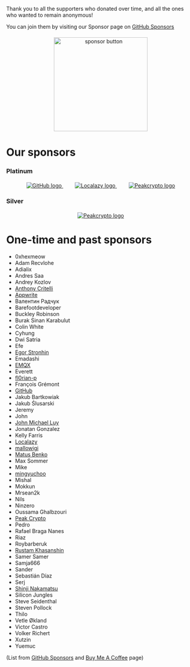 Thank you to all the supporters who donated over time, and all the ones who wanted to remain anonymous!

You can join them by visiting our Sponsor page on [GitHub Sponsors](https://github.com/sponsors/mockoon)

<div align="center" style="margin-top:20px;margin-bottom:20px;">
<a href="https://github.com/sponsors/mockoon"><img src="https://mockoon.com/images/sponsor-btn.png?" width="250" alt="sponsor button" /></a>
</div>

# Our sponsors

### Platinum

<div align="center" style="margin-top:20px;margin-bottom:20px;">
  <a href="https://github.blog/2023-04-12-github-accelerator-our-first-cohort-and-whats-next/">
      <picture>
      <source media="(prefers-color-scheme: dark)" srcset="https://mockoon.com/images/sponsors/light/github.png">
      <source media="(prefers-color-scheme: light)" srcset="https://mockoon.com/images/sponsors/github.png">
      <img src="https://mockoon.com/images/sponsors/light/github.png" alt="GitHub logo" />
      </picture>
  </a>&nbsp;&nbsp;&nbsp;&nbsp;&nbsp;&nbsp;&nbsp;
  <a href="https://localazy.com/register?ref=a9CiDC61gOac-azO">
      <picture>
      <source media="(prefers-color-scheme: dark)" srcset="https://mockoon.com/images/sponsors/light/localazy.png">
      <source media="(prefers-color-scheme: light)" srcset="https://mockoon.com/images/sponsors/localazy.png">
      <img src="https://mockoon.com/images/sponsors/light/localazy.png" alt="Localazy logo" />
      </picture>
  </a>&nbsp;&nbsp;&nbsp;&nbsp;&nbsp;&nbsp;&nbsp;
  <a href="https://www.peakcrypto.com/">
      <picture>
      <source media="(prefers-color-scheme: dark)" srcset="https://mockoon.com/images/sponsors/light/peakcrypto.png">
      <source media="(prefers-color-scheme: light)" srcset="https://mockoon.com/images/sponsors/peakcrypto.png">
      <img src="https://mockoon.com/images/sponsors/light/peakcrypto.png" alt="Peakcrypto logo" />
      </picture>
  </a>
</div>

### Silver

<div align="center" style="margin-top:20px;margin-bottom:20px;">  
  <a href="https://www.emqx.io/">  
      <img src="https://mockoon.com/images/sponsors/emqx.png" alt="Peakcrypto logo" />
  </a>
</div>

# One-time and past sponsors

- 0xhexmeow
- Adam Recvlohe
- Adialix
- Andres Saa
- Andrey Kozlov
- [Anthony Critelli](https://github.com/acritelli)
- [Appwrite](https://appwrite.io/)
- Валентин Радчук
- Barefootdeveloper
- Buckley Robinson
- Burak Sinan Karabulut
- Colin White
- Cyhung
- Dwi Satria
- Efe
- [Egor Stronhin](https://github.com/egor-xyz)
- Emadashi
- [EMQX](https://www.emqx.io/)
- Everett
- [fl0rian-p](https://github.com/fl0rian-p)
- François Grémont
- [GitHub](https://github.blog/2023-04-12-github-accelerator-our-first-cohort-and-whats-next/)
- Jakub Bartkowiak
- Jakub Ślusarski
- Jeremy
- John
- [John Michael Luy](https://github.com/jmluy)
- Jonatan Gonzalez
- Kelly Farris
- [Localazy](https://localazy.com/register?ref=a9CiDC61gOac-azO)
- [mallowigi](https://github.com/mallowigi)
- [Matus Benko](https://github.com/PrimaMateria)
- Max Sommer
- Mike
- [mingyuchoo](https://github.com/mingyuchoo)
- Mishal
- Mokkun
- Mrsean2k
- Nils
- Ninzero
- Oussama Ghalbzouri
- [Peak Crypto](https://www.peakcrypto.com/)
- Pedro
- Rafael Braga Nanes
- Riaz
- Roybarberuk
- [Rustam Khasanshin](https://github.com/Rustery)
- Samer Samer
- Samja666
- Sander
- Sebastián Díaz
- Serj
- [Shinji Nakamatsu](https://github.com/snaka)
- Silicon Jungles
- Steve Seidenthal
- Steven Pollock
- Thilo
- Vetle Økland
- Victor Castro
- Volker Richert
- Xutzin
- Yuemuc

(List from [GitHub Sponsors](https://github.com/sponsors/mockoon) and [Buy Me A Coffee](https://www.buymeacoffee.com/255kb) page)
